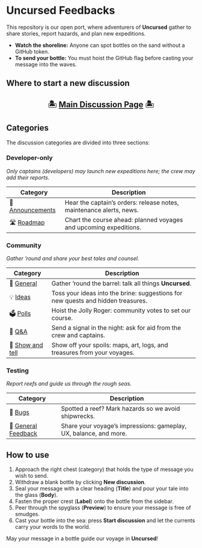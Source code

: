 # Uncursed Feedbacks

This repository is our open port, where adventurers of **Uncursed** gather to share stories, report hazards, and plan new expeditions.

- **Watch the shoreline:** Anyone can spot bottles on the sand without a GitHub token.  
- **To send your bottle:** You must hoist the GitHub flag before casting your message into the waves.

## Where to start a new discussion

<h2 align="center">🏝️ <a href="https://github.com/Kreadigma-Studio/Uncursed-Feedbacks/discussions">Main Discussion Page</a> 🏝️</h2>

## Categories

The discussion categories are divided into three sections:

### Developer-only
*Only captains (developers) may launch new expeditions here; the crew may add their reports.*

| Category                                                                                                | Description                                                                 |
|---------------------------------------------------------------------------------------------------------|-----------------------------------------------------------------------------|
| 📣 [Announcements](https://github.com/Kreadigma-Studio/Uncursed-Feedbacks/discussions/categories/announcements) | Hear the captain’s orders: release notes, maintenance alerts, news.        |
| 🛣️ [Roadmap](https://github.com/Kreadigma-Studio/Uncursed-Feedbacks/discussions/categories/roadmap)      | Chart the course ahead: planned voyages and upcoming expeditions.          |

### Community
*Gather ’round and share your best tales and counsel.*

| Category                                                                                                 | Description                                                                    |
|----------------------------------------------------------------------------------------------------------|--------------------------------------------------------------------------------|
| 💬 [General](https://github.com/Kreadigma-Studio/Uncursed-Feedbacks/discussions/categories/general)       | Gather ’round the barrel: talk all things **Uncursed**.                       |
| 💡 [Ideas](https://github.com/Kreadigma-Studio/Uncursed-Feedbacks/discussions/categories/ideas)           | Toss your ideas into the brine: suggestions for new quests and hidden treasures. |
| 🗳️ [Polls](https://github.com/Kreadigma-Studio/Uncursed-Feedbacks/discussions/categories/polls)          | Hoist the Jolly Roger: community votes to set our course.                     |
| 🙏 [Q&A](https://github.com/Kreadigma-Studio/Uncursed-Feedbacks/discussions/categories/q-and-a)           | Send a signal in the night: ask for aid from the crew and captains.           |
| 🙌 [Show and tell](https://github.com/Kreadigma-Studio/Uncursed-Feedbacks/discussions/categories/show-and-tell) | Show off your spoils: maps, art, logs, and treasures from your voyages.       |

### Testing
*Report reefs and guide us through the rough seas.*

| Category                                                                                                 | Description                                                                    |
|----------------------------------------------------------------------------------------------------------|--------------------------------------------------------------------------------|
| 🐞 [Bugs](https://github.com/Kreadigma-Studio/Uncursed-Feedbacks/discussions/categories/bugs)             | Spotted a reef? Mark hazards so we avoid shipwrecks.                         |
| 🚩 [General Feedback](https://github.com/Kreadigma-Studio/Uncursed-Feedbacks/discussions/categories/general-feedback) | Share your voyage’s impressions: gameplay, UX, balance, and more.            |

## How to use

1. Approach the right chest (category) that holds the type of message you wish to send.  
2. Withdraw a blank bottle by clicking **New discussion**.  
3. Seal your message with a clear heading (**Title**) and pour your tale into the glass (**Body**).  
4. Fasten the proper crest (**Label**) onto the bottle from the sidebar.  
5. Peer through the spyglass (**Preview**) to ensure your message is free of smudges.  
6. Cast your bottle into the sea: press **Start discussion** and let the currents carry your words to the world.  

May your message in a bottle guide our voyage in **Uncursed**!
